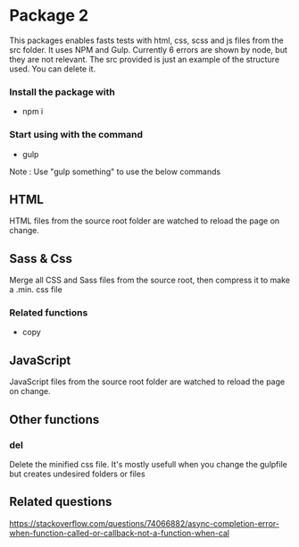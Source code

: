 # Package 2
This packages enables fasts tests with html, css, scss and js files from the src folder.
It uses NPM and Gulp.
Currently 6 errors are shown by node, but they are not relevant.
The src provided is just an example of the structure used. You can delete it.

### Install the package with
- npm i

### Start using with the command
- gulp

Note : Use "gulp something" to use the below commands

## HTML
HTML files from the source root folder are watched to reload the page on change.

## Sass & Css
Merge all CSS and Sass files from the source root, then compress it to make a .min. css file
### Related functions
- copy

## JavaScript
JavaScript files from the source root folder are watched to reload the page on change.

## Other functions
### del
Delete the minified css file. It's mostly usefull when you change the gulpfile but creates undesired folders or files

## Related questions
https://stackoverflow.com/questions/74066882/async-completion-error-when-function-called-or-callback-not-a-function-when-cal